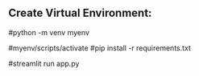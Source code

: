 ## Create Virtual Environment:

#python -m venv myenv

#myenv/scripts/activate
#pip install -r requirements.txt

#streamlit run app.py